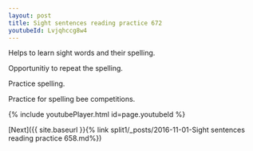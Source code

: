 ```yaml
---
layout: post
title: Sight sentences reading practice 672
youtubeId: Lvjqhccg8w4
---
```

 
 
Helps to learn sight words and their spelling.

Opportunitiy to repeat the spelling. 

Practice spelling. 
 
Practice for spelling bee competitions. 
 
{% include youtubePlayer.html id=page.youtubeId %}
 
 

[Next]({{ site.baseurl }}{% link  split1/_posts/2016-11-01-Sight sentences reading practice 658.md%})
 
